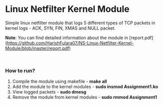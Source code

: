 # Linux Netfilter Kernel Module

Simple linux netfilter module that logs 5 different types of TCP packets in kernel logs - ACK, SYN, FIN, XMAS and NULL packet.

**Note**: You can find detailed information about the module in [report.pdf] (https://github.com/HarishFulara07/NS-Linux-Netfilter-Kernel-Module/blob/master/report.pdf)
 
 <br>
 
### How to run?
1. Compile the module using makefile - **make all**
2. Add the module to the kernel modules - **sudo insmod Assignment1.ko**
3. View logged packets - **sudo dmesg**
4. Remove the module from kernel modules - **sudo rmmod Assignment1**
